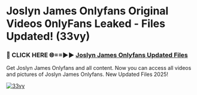 # Joslyn James Onlyfans Original Videos 0nlyFans Leaked - Files Updated! (33vy)

<h3>🔴 CLICK HERE 🌐==►► <a href="https://best4dudes.click/HH4t6V" rel="nofollow">Joslyn James Onlyfans Updated Files</a></h3>

Get Joslyn James Onlyfans and all content. Now you can access all videos and pictures of Joslyn James Onlyfans. New Updated Files 2025!

[![33vy](https://github.com/user-attachments/assets/8c521d6e-e6e3-4a75-9320-d58ab9d79d5b)](https://best4dudes.click/HH4t6V)
